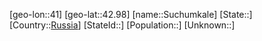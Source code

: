 ﻿---
location: [42.98,41]
type: City
tags:
- geo/City


SpocWebEntityId: 34649
isDeleted: false
confidential: public

---
[geo-lon::41]
[geo-lat::42.98]
[name::Suchumkale]
[State::]
[Country::[Russia](geo/Continent/Europe/Russia.md)]
[StateId::]
[Population::]
[Unknown::]

